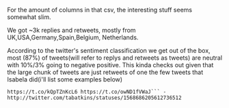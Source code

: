 For the amount of columns in that csv, the interesting stuff seems somewhat slim.

We got ~3k replies and retweets, mostly from UK,USA,Germany,Spain,Belgium, Netherlands.

According to the twitter's sentiment classification we get out of the box, most (87%) of tweets(will refer to replys and retweets as tweets) are neutral with 10%/3% going to negative positive. This kinda checks out given that the large chunk of tweets are just retweets of one the few tweets that Isabela did(i'll list some examples below)

```RT @IsabellaMWeber First Martin Wolf calling for price controls @ft, now this by Paul Krugman @nyt. Who's next?
https://t.co/kQpTZnKcL6 https://t.co/owND1fVWaJ``` - http://twitter.com/tabatkins/statuses/1568686205612736512

